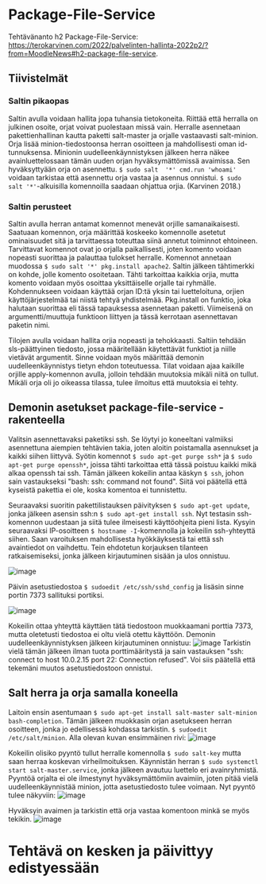 # Package-File-Service

Tehtävänanto h2 Package-File-Service: https://terokarvinen.com/2022/palvelinten-hallinta-2022p2/?from=MoodleNews#h2-package-file-service.

## Tiivistelmät

### Saltin pikaopas

Saltin avulla voidaan hallita jopa tuhansia tietokoneita. Riittää että herralla on julkinen osoite, orjat voivat puolestaan missä vain. Herralle asennetaan 
pakettienhallinan kautta paketti salt-master ja orjalle vastaavasti salt-minion. Orja lisää minion-tiedostoonsa herran osoitteen ja mahdollisesti oman id-tunnuksensa.
Minionin uudelleenkäynnistyksen jälkeen herra näkee avainluettelossaan tämän uuden orjan hyväksymättömissä avaimissa. Sen hyväksyttyään orja on asennettu. `$ sudo salt 
'*' cmd.run 'whoami'` voidaan tarkistaa että asennettu orja vastaa ja asennus onnistui. `$ sudo salt '*'`-alkuisilla komennoilla saadaan ohjattua orjia. (Karvinen 2018.)

### Saltin perusteet

Saltin avulla herran antamat komennot menevät orjille samanaikaisesti. Saatuaan komennon, orja määrittää koskeeko komennolle asetetut ominaisuudet sitä ja tarvittaessa
toteuttaa siinä annetut toiminnot ehtoineen. Tarvittavat komennot ovat jo orjalla paikallisesti, joten komento voidaan nopeasti suorittaa ja palauttaa tulokset herralle. Komennot annetaan muodossa `$ sudo salt '*' pkg.install apache2`. Saltin jälkeen tähtimerkki on kohde, jolle komento osoitetaan. Tähti tarkoittaa kaikkia orjia, mutta komento voidaan myös osoittaa yksittäiselle orjalle tai ryhmälle. Kohdennukseen voidaan käyttää orjan ID:tä yksin tai luetteloituna, orjien käyttöjärjestelmää tai niistä tehtyä yhdistelmää. Pkg.install on funktio, joka halutaan suorittaa eli tässä tapauksessa asennetaan paketti. Viimeisenä on argumentti/muuttuja funktioon liittyen ja tässä kerrotaan asennettavan paketin nimi. 

Tilojen avulla voidaan hallita orjia nopeasti ja tehokkaasti. Saltiin tehdään sls-päättyinen tiedosto, jossa määritellään käytettävät funktiot ja niille vietävät argumentit. Sinne voidaan myös määrittää demonin uudelleenkäynnistys tietyn ehdon toteutuessa. Tilat voidaan ajaa kaikille orjille apply-komennon avulla, jolloin tehdään muutoksia mikäli niitä on tullut. Mikäli orja oli jo oikeassa tilassa, tulee ilmoitus että muutoksia ei tehty.

## Demonin asetukset package-file-service -rakenteella

Valitsin asennettavaksi paketiksi ssh. Se löytyi jo koneeltani valmiiksi asennettuna aiempien tehtävien takia, joten aloitin poistamalla asennukset ja kaikki siihen liittyvä. Syötin komennot `$ sudo apt-get purge ssh*` ja `$ sudo apt-get purge openssh*`, joissa tähti tarkoittaa että tässä poistuu kaikki mikä alkaa openssh tai ssh. Tämän jälkeen kokeilin antaa käskyn `$ ssh`, johon sain vastaukseksi "bash: ssh: command not found". Siitä voi päätellä että kyseistä pakettia ei ole, koska komentoa ei tunnistettu.

Seuraavaksi suoritin pakettilistauksen päivityksen `$ sudo apt-get update`, jonka jälkeen asensin ssh:n `$ sudo apt-get install ssh`. Nyt testasin ssh-komennon uudestaan ja siitä tulee ilmeisesti käyttöohjeita pieni lista. Kysyin seuraavaksi IP-osoitteen `$ hostname -I`-komennolla ja kokeilin ssh-yhteyttä siihen. Saan varoituksen mahdollisesta hyökkäyksestä tai että ssh avaintiedot on vaihdettu. Tein ehdotetun korjauksen tilanteen ratkaisemiseksi, jonka jälkeen kirjautuminen sisään ja ulos onnistuu.

![image](https://user-images.githubusercontent.com/113497086/200320731-5a179dbf-e4c4-49e6-ac17-f576b68698ed.png)

Päivin asetustiedostoa `$ sudoedit /etc/ssh/sshd_config` ja lisäsin sinne portin 7373 sallituksi portiksi.

![image](https://user-images.githubusercontent.com/113497086/200324239-57d8f326-071b-4da8-bdc1-a4e5966d7d65.png)

Kokeilin ottaa yhteyttä käyttäen tätä tiedostoon muokkaamani porttia 7373, mutta oletetusti tiedostoa ei oltu vielä otettu käyttöön. Demonin uudelleenkäynnistyksen jälkeen kirjautuminen onnistuu: 
![image](https://user-images.githubusercontent.com/113497086/200325436-c2cbd895-28f5-4ec8-baa9-3194087f1876.png)
Tarkistin vielä tämän jälkeen ilman tuota porttimääritystä ja sain vastauksen "ssh: connect to host 10.0.2.15 port 22: Connection refused". Voi siis päätellä että tekemäni muutos asetustiedostoon onnistui.

## Salt herra ja orja samalla koneella

Laitoin ensin asentumaan `$ sudo apt-get install salt-master salt-minion bash-completion`. Tämän jälkeen muokkasin orjan asetukseen herran osoitteen, jonka jo edellisessä kohdassa tarkistin. `$ sudoedit /etc/salt/minion`. Alla olevan kuvan ensimmäinen rivi:
![image](https://user-images.githubusercontent.com/113497086/200329649-4112837f-683f-414d-926d-175da0af426b.png)

Kokeilin olisiko pyyntö tullut herralle komennolla `$ sudo salt-key` mutta saan herraa koskevan virheilmoituksen. Käynnistän herran `$ sudo systemctl start salt-master.service`, jonka jälkeen avautuu luettelo eri avainryhmistä. Pyyntöä orjalta ei ole ilmestynyt hyväksymättömiin avaimiin, joten pitää vielä uudelleenkäynnistää minion, jotta asetustiedosto tulee voimaan. Nyt pyyntö tulee näkyviin:
![image](https://user-images.githubusercontent.com/113497086/200332459-2c78e209-4250-41e7-992d-1cae9276d511.png)

Hyväksyin avaimen ja tarkistin että orja vastaa komentoon minkä se myös tekikin.  ![image](https://user-images.githubusercontent.com/113497086/200333577-2300b458-c908-4597-a249-379a8fe7262e.png)



# Tehtävä on kesken ja päivittyy edistyessään

